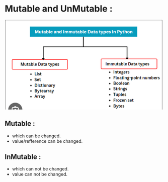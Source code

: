 # Mutable and UnMutable :
![My Image](assets/mutable_unmutable.png)

## Mutable :
- which can be changed.
- value/refference can be changed.

## InMutable :
- which can not be changed.
- value can not be changed.